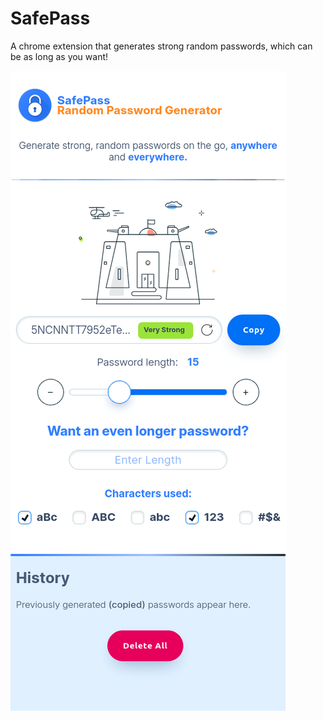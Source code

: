 # SafePass

A chrome extension that generates strong random passwords, which can be as long as you want!

<img style="margin: auto;" src="https://github.com/RealAbdurRehman/safe-pass/blob/main/Preview.png?raw=true" alt="Preview" />
